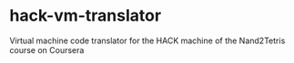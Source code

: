 # hack-vm-translator
Virtual machine code translator for the HACK machine of the Nand2Tetris course on Coursera
